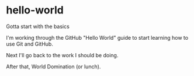 # hello-world
Gotta start with the basics

I'm working through the GitHub "Hello World" guide to start learning how to use Git and GitHub.

Next I'll go back to the work I should be doing.

After that, World Domination (or lunch).
